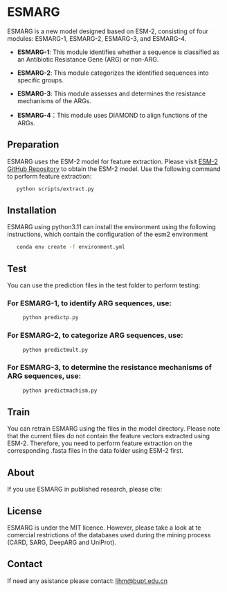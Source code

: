 # ESMARG

ESMARG is a new model designed based on ESM-2, consisting of four modules: ESMARG-1, ESMARG-2, ESMARG-3, and ESMARG-4. 

- **ESMARG-1**: This module identifies whether a sequence is classified as an Antibiotic Resistance Gene (ARG) or non-ARG.

- **ESMARG-2**: This module categorizes the identified sequences into specific groups.

- **ESMARG-3**: This module assesses and determines the resistance mechanisms of the ARGs.

- **ESMARG-4**：This module uses DIAMOND to align functions of the ARGs.

## Preparation

ESMARG uses the ESM-2 model for feature extraction. Please visit [ESM-2 GitHub Repository](https://github.com/facebookresearch/esm) to obtain the ESM-2 model. Use the following command to perform feature extraction:

```bash
   python scripts/extract.py
```
## Installation
ESMARG using python3.11 can install the environment using the following instructions, which contain the configuration of the esm2 environment
```bash
   conda env create -f environment.yml
```
## Test
You can use the prediction files in the test folder to perform testing:
  ### For ESMARG-1, to identify ARG sequences, use:
```bash
     python predictp.py
```
  ### For ESMARG-2, to categorize ARG sequences, use:
```bash
     python predictmult.py
```
  ### For ESMARG-3, to determine the resistance mechanisms of ARG sequences, use:
```bash
     python predictmachism.py
```

## Train
You can retrain ESMARG using the files in the model directory. Please note that the current files do not contain the feature vectors extracted using ESM-2. Therefore, you need to perform feature extraction on the corresponding .fasta files in the data folder using ESM-2 first.

## About
If you use ESMARG in published research, please cite:

## License
ESMARG is under the MIT licence. However, please take a look at te comercial restrictions of the databases used during the mining process (CARD, SARG, DeepARG and UniProt).

## Contact
If need any asistance please contact: lihm@bupt.edu.cn
